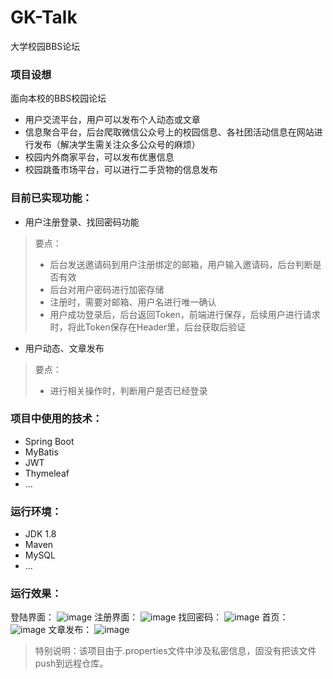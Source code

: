 # GK-Talk
大学校园BBS论坛

### 项目设想
面向本校的BBS校园论坛
* 用户交流平台，用户可以发布个人动态或文章
* 信息聚合平台，后台爬取微信公众号上的校园信息、各社团活动信息在网站进行发布（解决学生需关注众多公众号的麻烦）
* 校园内外商家平台，可以发布优惠信息
* 校园跳蚤市场平台，可以进行二手货物的信息发布

### 目前已实现功能：
* 用户注册登录、找回密码功能
> 要点：
> * 后台发送邀请码到用户注册绑定的邮箱，用户输入邀请码，后台判断是否有效
> * 后台对用户密码进行加密存储
> * 注册时，需要对邮箱、用户名进行唯一确认
> * 用户成功登录后，后台返回Token，前端进行保存，后续用户进行请求时，将此Token保存在Header里，后台获取后验证
* 用户动态、文章发布
> 要点：
> * 进行相关操作时，判断用户是否已经登录


### 项目中使用的技术：
* Spring Boot
* MyBatis
* JWT
* Thymeleaf
* ...

### 运行环境：
* JDK 1.8
* Maven
* MySQL
* ...

### 运行效果：
登陆界面：
![image](https://user-images.githubusercontent.com/49432332/124371811-028fbe00-dcb8-11eb-9925-2db21c95d28b.png)
注册界面：
![image](https://user-images.githubusercontent.com/49432332/124371826-2e12a880-dcb8-11eb-8fa9-fba1e2a93889.png)
找回密码：
![image](https://user-images.githubusercontent.com/49432332/124371830-3e2a8800-dcb8-11eb-882e-0593c9dba48c.png)
首页：
![image](https://user-images.githubusercontent.com/49432332/124371838-500c2b00-dcb8-11eb-8904-30106aa1ec01.png)
文章发布：
![image](https://user-images.githubusercontent.com/49432332/124371864-88136e00-dcb8-11eb-9e81-94d2db1fee2c.png)


> 特别说明：该项目由于.properties文件中涉及私密信息，固没有把该文件push到远程仓库。
